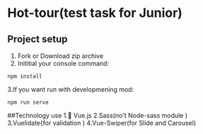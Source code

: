 # Hot-tour(test task for Junior)

## Project setup
1. Fork or Download zip archive
2. Inititial your console command:
```
npm install
```
3.If you want run with developmening mod:
```
npm run serve
```

##Technology use
1.:green_heart: Vue.js
2.Sass(no't Node-sass module )
3.Vuelidate{for validation )
4.Vue-Swiper(for Slide and Carousel)
